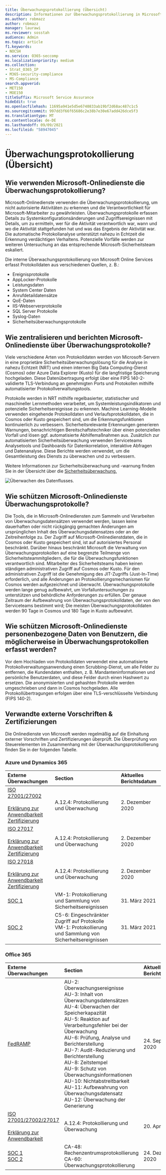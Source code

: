 ```yaml
---
title: Überwachungsprotokollierung (Übersicht)
description: Informationen zur Überwachungsprotokollierung in Microsoft 365
ms.author: robmazz
author: robmazz
manager: laurawi
ms.reviewer: sosstah
audience: Admin
ms.topic: article
f1.keywords:
- NOCSH
ms.service: O365-seccomp
ms.localizationpriority: medium
ms.collection:
- Strat_O365_IP
- M365-security-compliance
- MS-Compliance
search.appverid:
- MET150
- MOE150
titleSuffix: Microsoft Service Assurance
hideEdit: true
ms.openlocfilehash: 11695a941e5d5e6740833ab19bf2d68ac487c1c5
ms.sourcegitcommit: 997dd3f66f65686c2e38b7e30e67add426dce5f3
ms.translationtype: MT
ms.contentlocale: de-DE
ms.lasthandoff: 09/09/2021
ms.locfileid: "58947045"
---
```

# <a name="audit-logging-overview"></a>Überwachungsprotokollierung (Übersicht)

## <a name="how-do-microsoft-online-services-employ-audit-logging"></a>Wie verwenden Microsoft-Onlinedienste die Überwachungsprotokollierung?

Microsoft-Onlinedienste verwenden die Überwachungsprotokollierung, um nicht autorisierte Aktivitäten zu erkennen und die Verantwortlichkeit für Microsoft-Mitarbeiter zu gewährleisten. Überwachungsprotokolle erfassen Details zu Systemkonfigurationsänderungen und Zugriffsereignissen mit Details, um zu ermitteln, wer für die Aktivität verantwortlich war, wann und wo die Aktivität stattgefunden hat und was das Ergebnis der Aktivität war. Die automatische Protokollanalyse unterstützt nahezu in Echtzeit die Erkennung verdächtigen Verhaltens. Potenzielle Vorfälle werden zur weiteren Untersuchung an das entsprechende Microsoft-Sicherheitsteam eskaliert.

Die interne Überwachungsprotokollierung von Microsoft Online Services erfasst Protokolldaten aus verschiedenen Quellen, z. B.:

- Ereignisprotokolle
- AppLocker-Protokolle
- Leistungsdaten
- System Center Daten
- Anrufdetaildatensätze
- QoE-Daten
- IIS-Webserverprotokolle
- SQL Server Protokolle
- Syslog-Daten
- Sicherheitsüberwachungsprotokolle

## <a name="how-do-microsoft-online-services-centralize-and-report-on-audit-logs"></a>Wie zentralisieren und berichten Microsoft-Onlinedienste über Überwachungsprotokolle?

Viele verschiedene Arten von Protokolldaten werden von Microsoft-Servern in eine proprietäre Sicherheitsüberwachungslösung für die Analyse in nahezu Echtzeit (NRT) und einen internen Big Data Computing-Dienst (Cosmos) oder Azure Data Explorer (Kusto) für die langfristige Speicherung hochgeladen. Diese Datenübertragung erfolgt über eine FIPS 140-2-validierte TLS-Verbindung an genehmigten Ports und Protokollen mithilfe automatisierter Protokollverwaltungstools.

Protokolle werden in NRT mithilfe regelbasierter, statistischer und maschineller Lernmethoden verarbeitet, um Systemleistungsindikatoren und potenzielle Sicherheitsereignisse zu erkennen. Machine Learning-Modelle verwenden eingehende Protokolldaten und Verlaufsprotokolldaten, die in Cosmos oder Kusto gespeichert sind, um die Erkennungsfunktionen kontinuierlich zu verbessern. Sicherheitsrelevante Erkennungen generieren Warnungen, benachrichtigen Bereitschaftstechniker über einen potenziellen Vorfall und lösen ggf. automatisierte Abhilfemaßnahmen aus. Zusätzlich zur automatisierten Sicherheitsüberwachung verwenden Serviceteams Analysetools und Dashboards für Datenkorrelation, interaktive Abfragen und Datenanalyse. Diese Berichte werden verwendet, um die Gesamtleistung des Diensts zu überwachen und zu verbessern.

Weitere Informationen zur Sicherheitsüberwachung und -warnung finden Sie in der Übersicht über die [Sicherheitsüberwachung.](assurance-security-monitoring.md)

![Überwachen des Datenflusses.](../media/assurance-audit-data-flow.png)

## <a name="how-do-microsoft-online-services-protect-audit-logs"></a>Wie schützen Microsoft-Onlinedienste Überwachungsprotokolle?

Die Tools, die in Microsoft-Onlinediensten zum Sammeln und Verarbeiten von Überwachungsdatensätzen verwendet werden, lassen keine dauerhaften oder nicht rückgängig gemachten Änderungen am ursprünglichen Inhalt des Überwachungsdatensatzes oder an der Zeitreihenfolge zu. Der Zugriff auf Microsoft-Onlinedienstdaten, die in Cosmos oder Kusto gespeichert sind, ist auf autorisiertes Personal beschränkt. Darüber hinaus beschränkt Microsoft die Verwaltung von Überwachungsprotokollen auf eine begrenzte Teilmenge von Sicherheitsteammitgliedern, die für die Überwachungsfunktionen verantwortlich sind. Mitarbeiter des Sicherheitsteams haben keinen ständigen administrativen Zugriff auf Cosmos oder Kusto. Für den administrativen Zugriff ist die Genehmigung des JIT-Zugriffs (Just-In-Time) erforderlich, und alle Änderungen an Protokollierungsmechanismen für Cosmos werden aufgezeichnet und überwacht. Überwachungsprotokolle werden lange genug aufbewahrt, um Vorfalluntersuchungen zu unterstützen und behördliche Anforderungen zu erfüllen. Der genaue Zeitraum der Aufbewahrung von Überwachungsprotokolldaten, der von den Serviceteams bestimmt wird; Die meisten Überwachungsprotokolldaten werden 90 Tage in Cosmos und 180 Tage in Kusto aufbewahrt.

## <a name="how-do-microsoft-online-services-protect-user-personal-data-that-may-be-captured-in-audit-logs"></a>Wie schützen Microsoft-Onlinedienste personenbezogene Daten von Benutzern, die möglicherweise in Überwachungsprotokollen erfasst werden?

Vor dem Hochladen von Protokolldaten verwendet eine automatisierte Protokollverwaltungsanwendung einen Scrubbing-Dienst, um alle Felder zu entfernen, die Kundendaten enthalten, z. B. Mandanteninformationen und persönliche Benutzerdaten, und diese Felder durch einen Hashwert zu ersetzen. Die anonymisierten und gehashten Protokolle werden umgeschrieben und dann in Cosmos hochgeladen. Alle Protokollübertragungen erfolgen über eine TLS-verschlüsselte Verbindung (FIPS 140-2).

## <a name="related-external-regulations--certifications"></a>Verwandte externe Vorschriften & Zertifizierungen

Die Onlinedienste von Microsoft werden regelmäßig auf die Einhaltung externer Vorschriften und Zertifizierungen überprüft. Die Überprüfung von Steuerelementen im Zusammenhang mit der Überwachungsprotokollierung finden Sie in der folgenden Tabelle.

### <a name="azure-and-dynamics-365"></a>Azure und Dynamics 365

| **Externe Überwachungen** | **Section** | **Aktuelles Berichtsdatum** |
|:--------------------|:------------|:-----------------------|
| [ISO 27001/27002](https://servicetrust.microsoft.com/ViewPage/MSComplianceGuideV3?command=Download&downloadType=Document&downloadId=e9116047-f327-430c-a83f-166b7e561ad6&tab=7027ead0-3d6b-11e9-b9e1-290b1eb4cdeb&docTab=7027ead0-3d6b-11e9-b9e1-290b1eb4cdeb_ISO_Reports) <br><br> [Erklärung zur Anwendbarkeit](https://servicetrust.microsoft.com/ViewPage/MSComplianceGuideV3?command=Download&downloadType=Document&downloadId=00af6c3e-7f3e-4e0d-8b0e-79f45ef2cef1&tab=7027ead0-3d6b-11e9-b9e1-290b1eb4cdeb&docTab=7027ead0-3d6b-11e9-b9e1-290b1eb4cdeb_ISO_Reports) <br> [Zertifizierung](https://servicetrust.microsoft.com/ViewPage/MSComplianceGuideV3?command=Download&downloadType=Document&downloadId=d7af5304-3a31-40e6-9abb-e26352305d41&tab=7027ead0-3d6b-11e9-b9e1-290b1eb4cdeb&docTab=7027ead0-3d6b-11e9-b9e1-290b1eb4cdeb_ISO_Reports) | A.12.4: Protokollierung und Überwachung | 2. Dezember 2020 |
| [ISO 27017](https://servicetrust.microsoft.com/ViewPage/MSComplianceGuideV3?command=Download&downloadType=Document&downloadId=e9116047-f327-430c-a83f-166b7e561ad6&tab=7027ead0-3d6b-11e9-b9e1-290b1eb4cdeb&docTab=7027ead0-3d6b-11e9-b9e1-290b1eb4cdeb_ISO_Reports) <br><br> [Erklärung zur Anwendbarkeit](https://servicetrust.microsoft.com/ViewPage/MSComplianceGuideV3?command=Download&downloadType=Document&downloadId=a3bca0ac-867d-4204-b66b-13665f5f1e8d&tab=7027ead0-3d6b-11e9-b9e1-290b1eb4cdeb&docTab=7027ead0-3d6b-11e9-b9e1-290b1eb4cdeb_ISO_Reports) <br> [Zertifizierung](https://servicetrust.microsoft.com/ViewPage/MSComplianceGuideV3?command=Download&downloadType=Document&downloadId=25718a8a-f34d-41e1-a95a-c49246508787&tab=7027ead0-3d6b-11e9-b9e1-290b1eb4cdeb&docTab=7027ead0-3d6b-11e9-b9e1-290b1eb4cdeb_ISO_Reports) | A.12.4: Protokollierung und Überwachung | 2. Dezember 2020 |
| [ISO 27018](https://servicetrust.microsoft.com/ViewPage/MSComplianceGuideV3?command=Download&downloadType=Document&downloadId=e9116047-f327-430c-a83f-166b7e561ad6&tab=7027ead0-3d6b-11e9-b9e1-290b1eb4cdeb&docTab=7027ead0-3d6b-11e9-b9e1-290b1eb4cdeb_ISO_Reports) <br><br> [Erklärung zur Anwendbarkeit](https://servicetrust.microsoft.com/ViewPage/MSComplianceGuideV3?command=Download&downloadType=Document&downloadId=00af6c3e-7f3e-4e0d-8b0e-79f45ef2cef1&tab=7027ead0-3d6b-11e9-b9e1-290b1eb4cdeb&docTab=7027ead0-3d6b-11e9-b9e1-290b1eb4cdeb_ISO_Reports) <br> [Zertifizierung](https://servicetrust.microsoft.com/ViewPage/MSComplianceGuideV3?command=Download&downloadType=Document&downloadId=56904fc3-0942-4ff5-9eef-7cabc751a25c&tab=7027ead0-3d6b-11e9-b9e1-290b1eb4cdeb&docTab=7027ead0-3d6b-11e9-b9e1-290b1eb4cdeb_ISO_Reports) | A.12.4: Protokollierung und Überwachung | 2. Dezember 2020 |
| [SOC 1](https://servicetrust.microsoft.com/ViewPage/MSComplianceGuideV3?command=Download&downloadType=Document&downloadId=b8721ebd-af20-42fe-b22f-8332b0a19517&tab=7027ead0-3d6b-11e9-b9e1-290b1eb4cdeb&docTab=7027ead0-3d6b-11e9-b9e1-290b1eb4cdeb_SOC_%2F_SSAE_16_Reports) | VM-1: Protokollierung und Sammlung von Sicherheitsereignissen | 31. März 2021 |
| [SOC 2](https://servicetrust.microsoft.com/ViewPage/MSComplianceGuideV3?command=Download&downloadType=Document&downloadId=234a0f57-83c1-4afc-a586-a0e7a59592f7&tab=7027ead0-3d6b-11e9-b9e1-290b1eb4cdeb&docTab=7027ead0-3d6b-11e9-b9e1-290b1eb4cdeb_SOC_%2F_SSAE_16_Reports) | C5-6: Eingeschränkter Zugriff auf Protokolle <br> VM-1: Protokollierung und Sammlung von Sicherheitsereignissen | 31. März 2021 |

### <a name="office-365"></a>Office 365

| **Externe Überwachungen** | **Section** | **Aktuelles Berichtsdatum** |
|:--------------------|:------------|:-----------------------|
| [FedRAMP](https://compliance.microsoft.com/compliancemanager) | AU-2: Überwachungsereignisse <br> AU-3: Inhalt von Überwachungsdatensätzen <br> AU-4: Überwachen der Speicherkapazität <br> AU-5: Reaktion auf Verarbeitungsfehler bei der Überwachung <br> AU-6: Prüfung, Analyse und Berichterstellung <br> AU-7: Audit-Reduzierung und Berichterstellung <br> AU-8: Zeitstempel <br> AU-9: Schutz von Überwachungsinformationen  <br> AU-10: Nichtabstreitbarkeit <br> AU-11: Aufbewahrung von Überwachungsdatensatz <br> AU-12: Überwachung der Generierung  | 24. September 2020 |
| [ISO 27001/27002/27017](https://servicetrust.microsoft.com/ViewPage/MSComplianceGuideV3?command=Download&downloadType=Document&downloadId=8d625374-4f2d-49f8-9d37-a4281ba98222&tab=7027ead0-3d6b-11e9-b9e1-290b1eb4cdeb&docTab=7027ead0-3d6b-11e9-b9e1-290b1eb4cdeb_ISO_Reports) <br><br> [Erklärung zur Anwendbarkeit](https://servicetrust.microsoft.com/ViewPage/MSComplianceGuideV3?command=Download&downloadType=Document&downloadId=c0df4ce8-c77e-4183-84eb-c8688470d8b1&tab=7027ead0-3d6b-11e9-b9e1-290b1eb4cdeb&docTab=7027ead0-3d6b-11e9-b9e1-290b1eb4cdeb_ISO_Reports) | A.12.4: Protokollierung und Überwachung | 20. April 2021 |
| [SOC 1](https://servicetrust.microsoft.com/ViewPage/MSComplianceGuideV3?command=Download&downloadType=Document&downloadId=90df3f9c-3aaf-4dbf-99d0-ca9f2991721b&tab=7027ead0-3d6b-11e9-b9e1-290b1eb4cdeb&docTab=7027ead0-3d6b-11e9-b9e1-290b1eb4cdeb_SOC_%2F_SSAE_16_Reports) <br> [SOC 2](https://servicetrust.microsoft.com/ViewPage/MSComplianceGuideV3?command=Download&downloadType=Document&downloadId=a73c1738-7892-42b7-acd3-87b6371c53f6&tab=7027ead0-3d6b-11e9-b9e1-290b1eb4cdeb&docTab=7027ead0-3d6b-11e9-b9e1-290b1eb4cdeb_SOC_%2F_SSAE_16_Reports) | CA-48: Rechenzentrumsprotokollierung <br> CA-60: Überwachungsprotokollierung | 24. Dezember 2020 |